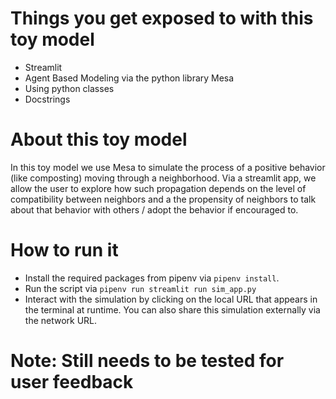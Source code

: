 # Things you get exposed to with this toy model
- Streamlit
- Agent Based Modeling via the python library Mesa
- Using python classes
- Docstrings

# About this toy model
In this toy model we use Mesa to simulate the process of a positive behavior (like composting) moving through a neighborhood. Via a streamlit app, we allow the user to explore how
such propagation depends on the level of compatibility between neighbors and a the propensity of neighbors to talk about that behavior with others / adopt the behavior if encouraged to.

# How to run it
- Install the required packages from pipenv via `pipenv install`.
- Run the script via `pipenv run streamlit run sim_app.py`
- Interact with the simulation by clicking on the local URL that appears in the terminal at runtime. You can also share this simulation externally via the network URL.

# Note: Still needs to be tested for user feedback
